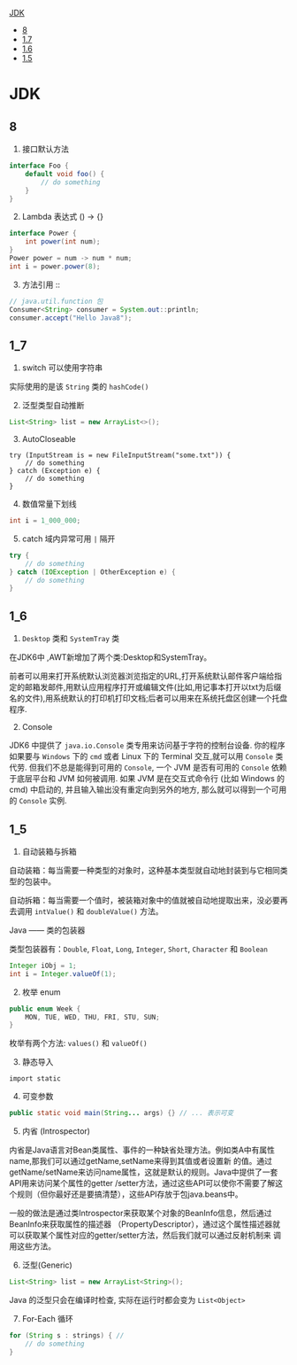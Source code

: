 [JDK](#JDK)
  - [8](#8)
  - [1.7](#1_7)
  - [1.6](#1_6)
  - [1.5](#1_5)

# JDK

## 8

1. 接口默认方法

```java
interface Foo {
    default void foo() {
        // do something
    }
}
```

2. Lambda 表达式 () -> {}

```java
interface Power {
    int power(int num);
}
Power power = num -> num * num;
int i = power.power(8);
```

3. 方法引用 ::

```java
// java.util.function 包
Consumer<String> consumer = System.out::println;
consumer.accept("Hello Java8");
```

## 1_7

1. switch 可以使用字符串

实际使用的是该 `String` 类的 `hashCode()`

2. 泛型类型自动推断

```java
List<String> list = new ArrayList<>();
```

3. AutoCloseable 

```
try (InputStream is = new FileInputStream("some.txt")) {
    // do something
} catch (Exception e) {
    // do something
}
```

4. 数值常量下划线

```java
int i = 1_000_000;
```

5. catch 域内异常可用 `|` 隔开

```java
try {
    // do something
} catch (IOException | OtherException e) {
    // do something
}
```

## 1_6

1. `Desktop` 类和 `SystemTray` 类 

在JDK6中 ,AWT新增加了两个类:Desktop和SystemTray。 

前者可以用来打开系统默认浏览器浏览指定的URL,打开系统默认邮件客户端给指定的邮箱发邮件,用默认应用程序打开或编辑文件(比如,用记事本打开以txt为后缀名的文件),用系统默认的打印机打印文档;后者可以用来在系统托盘区创建一个托盘程序. 

2. Console

JDK6 中提供了 `java.io.Console` 类专用来访问基于字符的控制台设备. 你的程序如果要与 `Windows` 下的 `cmd` 或者 Linux 下的 Terminal 交互,就可以用 `Console` 类代劳. 但我们不总是能得到可用的 `Console`, 一个 JVM 是否有可用的 `Console` 依赖于底层平台和 JVM 如何被调用. 如果 JVM 是在交互式命令行 (比如 Windows 的 cmd) 中启动的, 并且输入输出没有重定向到另外的地方, 那么就可以得到一个可用的 `Console` 实例. 

## 1_5

1. 自动装箱与拆箱

自动装箱：每当需要一种类型的对象时，这种基本类型就自动地封装到与它相同类型的包装中。

自动拆箱：每当需要一个值时，被装箱对象中的值就被自动地提取出来，没必要再去调用 `intValue()` 和 `doubleValue()` 方法。

Java —— 类的包装器

类型包装器有：`Double`, `Float`, `Long`, `Integer`, `Short`, `Character` 和 `Boolean`

```java
Integer iObj = 1;
int i = Integer.valueOf(1);
```

2. 枚举 enum

```java
public enum Week {
    MON, TUE, WED, THU, FRI, STU, SUN;
}
```

枚举有两个方法: `values()` 和 `valueOf()`

3. 静态导入

`import static`

4. 可变参数

```java
public static void main(String... args) {} // ... 表示可变
```

5. 内省 (Introspector)

内省是Java语言对Bean类属性、事件的一种缺省处理方法。例如类A中有属性name,那我们可以通过getName,setName来得到其值或者设置新 的值。通过getName/setName来访问name属性，这就是默认的规则。Java中提供了一套API用来访问某个属性的getter /setter方法，通过这些API可以使你不需要了解这个规则（但你最好还是要搞清楚），这些API存放于包java.beans中。

一般的做法是通过类Introspector来获取某个对象的BeanInfo信息，然后通过BeanInfo来获取属性的描述器 （PropertyDescriptor），通过这个属性描述器就可以获取某个属性对应的getter/setter方法，然后我们就可以通过反射机制来 调用这些方法。

6. 泛型(Generic) 

```java
List<String> list = new ArrayList<String>();
```

Java 的泛型只会在编译时检查, 实际在运行时都会变为 `List<Object>`

7. For-Each 循环

```java
for (String s : strings) { // 
    // do something
}
```
